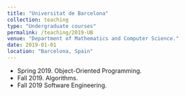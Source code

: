 ```yaml
---
title: "Universitat de Barcelona"
collection: teaching
type: "Undergraduate courses"
permalink: /teaching/2019-UB
venue: "Department of Mathematics and Computer Science."
date: 2019-01-01
location: "Barcelona, Spain"
---
```



* Spring 2019. Object-Oriented Programming. 
* Fall 2019. Algorithms. 
* Fall 2019 Software Engineering.
